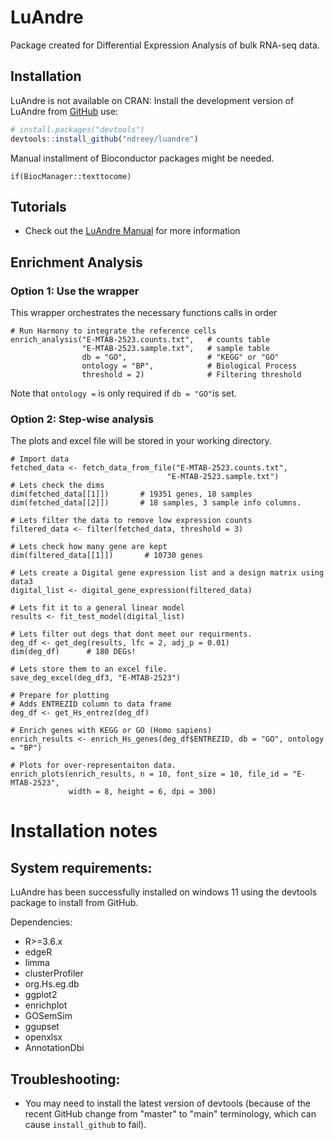 <!-- README.md is generated from README.Rmd. Please edit that file -->


# LuAndre
<!-- badges: start -->
<!-- badges: end -->

Package created for Differential Expression Analysis of bulk RNA-seq data.



## Installation

LuAndre is not available on CRAN:
Install the development version of LuAndre from [GitHub](https://github.com/ndreey/luandre) use:

``` r
# install.packages("devtools")
devtools::install_github("ndreey/luandre")
```
Manual installment of Bioconductor packages might be needed.

```
if(BiocManager::texttocome)
```


## Tutorials

* Check out the [LuAndre Manual](link) for more information


## Enrichment Analysis

### Option 1: Use the wrapper

This wrapper orchestrates the necessary functions calls in order 

```{r eval=FALSE}
# Run Harmony to integrate the reference cells
enrich_analysis("E-MTAB-2523.counts.txt",   # counts table
                "E-MTAB-2523.sample.txt",   # sample table
                db = "GO",                  # "KEGG" or "GO"
                ontology = "BP",            # Biological Process
                threshold = 2)              # Filtering threshold
```
Note that `ontology =`  is only required if `db = "GO"`is set.

### Option 2: Step-wise analysis
The plots and excel file will be stored in your working directory.

```{r eval=FALSE}
# Import data
fetched_data <- fetch_data_from_file("E-MTAB-2523.counts.txt",
                                   "E-MTAB-2523.sample.txt")
# Lets check the dims
dim(fetched_data[[1]])       # 19351 genes, 18 samples
dim(fetched_data[[2]])       # 18 samples, 3 sample info columns.

# Lets filter the data to remove low expression counts
filtered_data <- filter(fetched_data, threshold = 3)

# Lets check how many gene are kept
dim(filtered_data[[1]])       # 10730 genes

# Lets create a Digital gene expression list and a design matrix using data3
digital_list <- digital_gene_expression(filtered_data)

# Lets fit it to a general linear model
results <- fit_test_model(digital_list)

# Lets filter out degs that dont meet our requirments.
deg_df <- get_deg(results, lfc = 2, adj_p = 0.01)
dim(deg_df)      # 180 DEGs!

# Lets store them to an excel file.
save_deg_excel(deg_df3, "E-MTAB-2523")

# Prepare for plotting
# Adds ENTREZID column to data frame
deg_df <- get_Hs_entrez(deg_df)

# Enrich genes with KEGG or GO (Homo sapiens)
enrich_results <- enrich_Hs_genes(deg_df$ENTREZID, db = "GO", ontology = "BP")

# Plots for over-representaiton data.
enrich_plots(enrich_results, n = 10, font_size = 10, file_id = "E-MTAB-2523", 
             width = 8, height = 6, dpi = 300)
```


# Installation notes
## System requirements:
LuAndre has been successfully installed on windows 11 using the devtools package
to install from GitHub. 

Dependencies:

* R>=3.6.x
* edgeR
* limma
* clusterProfiler
* org.Hs.eg.db
* ggplot2
* enrichplot
* GOSemSim
* ggupset
* openxlsx
* AnnotationDbi

## Troubleshooting:

* You may need to install the latest version of devtools (because of the recent 
GitHub change from "master" to "main" terminology, which can 
cause `install_github` to fail).
